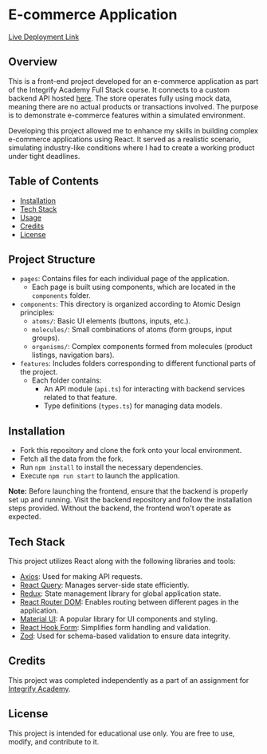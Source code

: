 # E-commerce Application

[Live Deployment Link](https://fulstackmahmood.netlify.app/?query=&sort=default&page=1)

## Overview

This is a front-end project developed for an e-commerce application as part of the Integrify Academy Full Stack course. It connects to a custom backend API hosted [here](https://testazuredevops-euephrc9ewffdqgn.canadacentral-01.azurewebsites.net/). The store operates fully using mock data, meaning there are no actual products or transactions involved. The purpose is to demonstrate e-commerce features within a simulated environment.

Developing this project allowed me to enhance my skills in building complex e-commerce applications using React. It served as a realistic scenario, simulating industry-like conditions where I had to create a working product under tight deadlines.

## Table of Contents

- [Installation](#installation)
- [Tech Stack](#tech-stack)
- [Usage](#usage)
- [Credits](#credits)
- [License](#license)

## Project Structure

- `pages`: Contains files for each individual page of the application.
  - Each page is built using components, which are located in the `components` folder.
- `components`: This directory is organized according to Atomic Design principles:
  - `atoms/`: Basic UI elements (buttons, inputs, etc.).
  - `molecules/`: Small combinations of atoms (form groups, input groups).
  - `organisms/`: Complex components formed from molecules (product listings, navigation bars).
- `features`: Includes folders corresponding to different functional parts of the project.
  - Each folder contains:
    - An API module (`api.ts`) for interacting with backend services related to that feature.
    - Type definitions (`types.ts`) for managing data models.

## Installation

- Fork this repository and clone the fork onto your local environment.
- Fetch all the data from the fork.
- Run `npm install` to install the necessary dependencies.
- Execute `npm run start` to launch the application.

**Note:** Before launching the frontend, ensure that the backend is properly set up and running. Visit the backend repository and follow the installation steps provided. Without the backend, the frontend won't operate as expected.

## Tech Stack

This project utilizes React along with the following libraries and tools:

- [Axios](https://github.com/axios/axios): Used for making API requests.
- [React Query](https://tanstack.com/query/latest): Manages server-side state efficiently.
- [Redux](https://redux.js.org/): State management library for global application state.
- [React Router DOM](https://reactrouter.com/): Enables routing between different pages in the application.
- [Material UI](https://mui.com/): A popular library for UI components and styling.
- [React Hook Form](https://react-hook-form.com/): Simplifies form handling and validation.
- [Zod](https://zod.dev/): Used for schema-based validation to ensure data integrity.

## Credits

This project was completed independently as a part of an assignment for [Integrify Academy](https://www.integrify.io/).

## License

This project is intended for educational use only. You are free to use, modify, and contribute to it.
